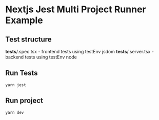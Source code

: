# Nextjs Jest Multi Project Runner Example

## Test structure
__tests__/<file>.spec.tsx - frontend tests using testEnv jsdom
__tests__/<file>.server.tsx - backend tests using testEnv node

## Run Tests

```
yarn jest
```

## Run project

```
yarn dev
```